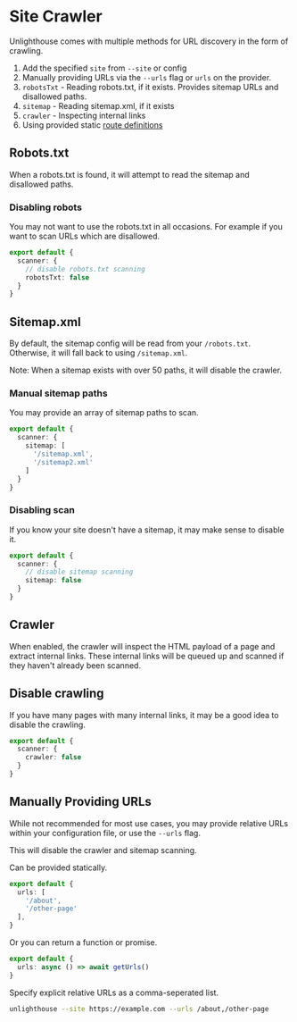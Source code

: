 # Site Crawler


Unlighthouse comes with multiple methods for URL discovery in the form of crawling.

1. Add the specified `site` from `--site` or config
2. Manually providing URLs via the `--urls` flag or `urls` on the provider.
3. `robotsTxt` - Reading robots.txt, if it exists. Provides sitemap URLs and disallowed paths.
4. `sitemap` - Reading sitemap.xml, if it exists 
5. `crawler` - Inspecting internal links 
6. Using provided static [route definitions](/api/glossary/#route-definition)

## Robots.txt

When a robots.txt is found, it will attempt to read the sitemap and disallowed paths.

### Disabling robots

You may not want to use the robots.txt in all occasions. For example if you want to scan 
URLs which are disallowed.

  ```ts
  export default {
    scanner: {
      // disable robots.txt scanning
      robotsTxt: false
    }
  }
  ```


## Sitemap.xml

By default, the sitemap config will be read from your `/robots.txt`. Otherwise, it will fall back to using `/sitemap.xml`.

Note: When a sitemap exists with over 50 paths, it will disable the crawler.

### Manual sitemap paths

You may provide an array of sitemap paths to scan.

```ts
export default {
  scanner: {
    sitemap: [
      '/sitemap.xml',
      '/sitemap2.xml'
    ]
  }
}
```

### Disabling scan

If you know your site doesn't have a sitemap, it may make sense to disable it.

```ts
export default {
  scanner: {
    // disable sitemap scanning
    sitemap: false
  }
}
```

## Crawler

When enabled, the crawler will inspect the HTML payload of a page and extract internal links. 
These internal links will be queued up and scanned if they haven't already been scanned.

## Disable crawling

If you have many pages with many internal links, it may be a good idea to disable the crawling.

```ts
export default {
  scanner: {
    crawler: false
  }
}
```

## Manually Providing URLs

While not recommended for most use cases, you may provide relative URLs within your configuration file, or use the `--urls` flag.

This will disable the crawler and sitemap scanning.

Can be provided statically.

```ts unlighthouse.config.ts
export default {
  urls: [
    '/about',
    '/other-page'
  ],
}
```

Or you can return a function or promise.

```ts unlighthouse.config.ts
export default {
  urls: async () => await getUrls()
}
```

Specify explicit relative URLs as a comma-seperated list.

```bash
unlighthouse --site https://example.com --urls /about,/other-page
```
